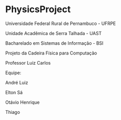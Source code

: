 # PhysicsProject

Universidade Federal Rural de Pernambuco - UFRPE

Unidade Acadêmica de Serra Talhada - UAST

Bacharelado em Sistemas de Informação - BSI

Projeto da Cadeira Física para Computação 

Professor Luiz Carlos

Equipe:

André Luiz

Elton Sá

Otávio Henrique

Thiago
